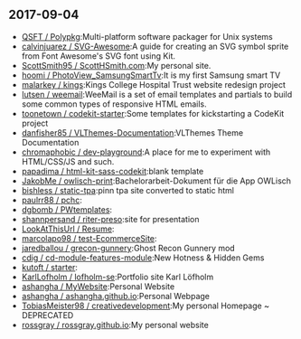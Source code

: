## 2017-09-04

* [QSFT / Polypkg](https://github.com/QSFT/Polypkg):Multi-platform software packager for Unix systems
* [calvinjuarez / SVG-Awesome](https://github.com/calvinjuarez/SVG-Awesome):A guide for creating an SVG symbol sprite from Font Awesome's SVG font using Kit.
* [ScottSmith95 / ScottHSmith.com](https://github.com/ScottSmith95/ScottHSmith.com):My personal site.
* [hoomi / PhotoView_SamsungSmartTv](https://github.com/hoomi/PhotoView_SamsungSmartTv):It is my first Samsung smart TV
* [malarkey / kings](https://github.com/malarkey/kings):Kings College Hospital Trust website redesign project
* [lutsen / weemail](https://github.com/lutsen/weemail):WeeMail is a set of email templates and partials to build some common types of responsive HTML emails.
* [toonetown / codekit-starter](https://github.com/toonetown/codekit-starter):Some templates for kickstarting a CodeKit project
* [danfisher85 / VLThemes-Documentation](https://github.com/danfisher85/VLThemes-Documentation):VLThemes Theme Documentation
* [chromaphobic / dev-playground](https://github.com/chromaphobic/dev-playground):A place for me to experiment with HTML/CSS/JS and such.
* [papadima / html-kit-sass-codekit](https://github.com/papadima/html-kit-sass-codekit):blank template
* [JakobMe / owlisch-print](https://github.com/JakobMe/owlisch-print):Bachelorarbeit-Dokument für die App OWLisch
* [bishless / static-tpa](https://github.com/bishless/static-tpa):pinn tpa site converted to static html
* [paulrr88 / pchc](https://github.com/paulrr88/pchc):
* [dgbomb / PWtemplates](https://github.com/dgbomb/PWtemplates):
* [shannpersand / riter-preso](https://github.com/shannpersand/riter-preso):site for presentation
* [LookAtThisUrl / Resume](https://github.com/LookAtThisUrl/Resume):
* [marcolapo98 / test-EcommerceSite](https://github.com/marcolapo98/test-EcommerceSite):
* [jaredballou / grecon-gunnery](https://github.com/jaredballou/grecon-gunnery):Ghost Recon Gunnery mod
* [cdig / cd-module-features-module](https://github.com/cdig/cd-module-features-module):New Hotness & Hidden Gems
* [kutoft / starter](https://github.com/kutoft/starter):
* [KarlLofholm / lofholm-se](https://github.com/KarlLofholm/lofholm-se):Portfolio site Karl Löfholm
* [ashangha / MyWebsite](https://github.com/ashangha/MyWebsite):Personal Website
* [ashangha / ashangha.github.io](https://github.com/ashangha/ashangha.github.io):Personal Webpage
* [TobiasMeister98 / creativedevelopment](https://github.com/TobiasMeister98/creativedevelopment):My personal Homepage ~ DEPRECATED
* [rossgray / rossgray.github.io](https://github.com/rossgray/rossgray.github.io):My personal website
